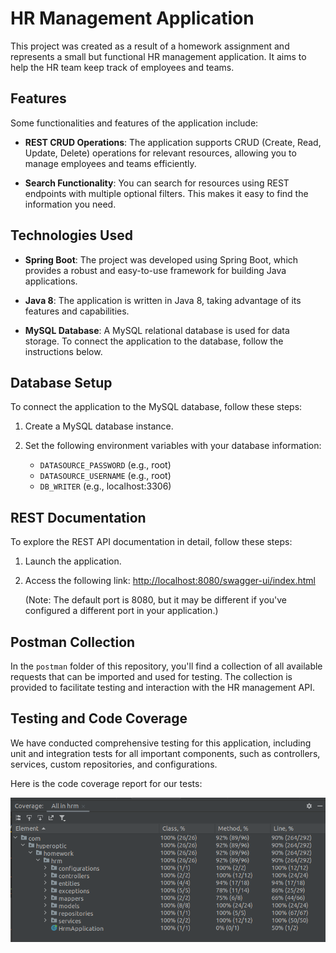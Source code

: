 # HR Management Application

This project was created as a result of a homework assignment and represents a small but functional HR management application. It aims to help the HR team keep track of employees and teams.

## Features

Some functionalities and features of the application include:

- **REST CRUD Operations**: The application supports CRUD (Create, Read, Update, Delete) operations for relevant resources, allowing you to manage employees and teams efficiently.

- **Search Functionality**: You can search for resources using REST endpoints with multiple optional filters. This makes it easy to find the information you need.

## Technologies Used

- **Spring Boot**: The project was developed using Spring Boot, which provides a robust and easy-to-use framework for building Java applications.

- **Java 8**: The application is written in Java 8, taking advantage of its features and capabilities.

- **MySQL Database**: A MySQL relational database is used for data storage. To connect the application to the database, follow the instructions below.

## Database Setup

To connect the application to the MySQL database, follow these steps:

1. Create a MySQL database instance.

2. Set the following environment variables with your database information:

   - `DATASOURCE_PASSWORD` (e.g., root)
   - `DATASOURCE_USERNAME` (e.g., root)
   - `DB_WRITER` (e.g., localhost:3306)

## REST Documentation

To explore the REST API documentation in detail, follow these steps:

1. Launch the application.

2. Access the following link: [http://localhost:8080/swagger-ui/index.html](http://localhost:8080/swagger-ui/index.html)

   (Note: The default port is 8080, but it may be different if you've configured a different port in your application.)
   
## Postman Collection

In the `postman` folder of this repository, you'll find a collection of all available requests that can be imported and used for testing. The collection is provided to facilitate testing and interaction with the HR management API.

## Testing and Code Coverage

We have conducted comprehensive testing for this application, including unit and integration tests for all important components, such as controllers, services, custom repositories, and configurations.

Here is the code coverage report for our tests:

![Code Coverage](./test-coverage.png)
